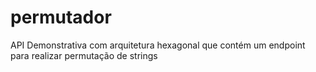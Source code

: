 # permutador
API Demonstrativa com arquitetura hexagonal que contém um endpoint para realizar permutação de strings
